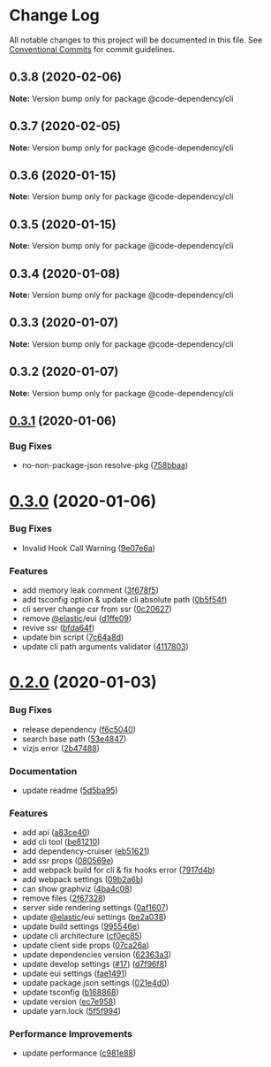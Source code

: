 # Change Log

All notable changes to this project will be documented in this file.
See [Conventional Commits](https://conventionalcommits.org) for commit guidelines.

<a name="0.3.8"></a>
## 0.3.8 (2020-02-06)

**Note:** Version bump only for package @code-dependency/cli





<a name="0.3.7"></a>
## 0.3.7 (2020-02-05)

**Note:** Version bump only for package @code-dependency/cli





<a name="0.3.6"></a>
## 0.3.6 (2020-01-15)

**Note:** Version bump only for package @code-dependency/cli





<a name="0.3.5"></a>

## 0.3.5 (2020-01-15)

**Note:** Version bump only for package @code-dependency/cli

<a name="0.3.4"></a>

## 0.3.4 (2020-01-08)

**Note:** Version bump only for package @code-dependency/cli

<a name="0.3.3"></a>

## 0.3.3 (2020-01-07)

**Note:** Version bump only for package @code-dependency/cli

<a name="0.3.2"></a>

## 0.3.2 (2020-01-07)

**Note:** Version bump only for package @code-dependency/cli

<a name="0.3.1"></a>

## [0.3.1](https://github.com/Himenon/code-dependency/packages/cli/compare/v0.3.0...v0.3.1) (2020-01-06)

### Bug Fixes

- no-non-package-json resolve-pkg ([758bbaa](https://github.com/Himenon/code-dependency/packages/cli/commit/758bbaa))

<a name="0.3.0"></a>

# [0.3.0](https://github.com/Himenon/code-dependency/packages/cli/compare/v0.2.0...v0.3.0) (2020-01-06)

### Bug Fixes

- Invalid Hook Call Warning ([9e07e6a](https://github.com/Himenon/code-dependency/packages/cli/commit/9e07e6a))

### Features

- add memory leak comment ([3f678f5](https://github.com/Himenon/code-dependency/packages/cli/commit/3f678f5))
- add tsconfig option & update cli absolute path ([0b5f54f](https://github.com/Himenon/code-dependency/packages/cli/commit/0b5f54f))
- cli server change csr from ssr ([0c20627](https://github.com/Himenon/code-dependency/packages/cli/commit/0c20627))
- remove [@elastic](https://github.com/elastic)/eui ([d1ffe09](https://github.com/Himenon/code-dependency/packages/cli/commit/d1ffe09))
- revive ssr ([bfda64f](https://github.com/Himenon/code-dependency/packages/cli/commit/bfda64f))
- update bin script ([7c64a8d](https://github.com/Himenon/code-dependency/packages/cli/commit/7c64a8d))
- update cli path arguments validator ([4117803](https://github.com/Himenon/code-dependency/packages/cli/commit/4117803))

<a name="0.2.0"></a>

# [0.2.0](https://github.com/Himenon/code-dependency/packages/cli/compare/v0.0.1-alpha.7...v0.2.0) (2020-01-03)

### Bug Fixes

- release dependency ([f6c5040](https://github.com/Himenon/code-dependency/packages/cli/commit/f6c5040))
- search base path ([53e4847](https://github.com/Himenon/code-dependency/packages/cli/commit/53e4847))
- vizjs error ([2b47488](https://github.com/Himenon/code-dependency/packages/cli/commit/2b47488))

### Documentation

- update readme ([5d5ba95](https://github.com/Himenon/code-dependency/packages/cli/commit/5d5ba95))

### Features

- add api ([a83ce40](https://github.com/Himenon/code-dependency/packages/cli/commit/a83ce40))
- add cli tool ([be81210](https://github.com/Himenon/code-dependency/packages/cli/commit/be81210))
- add dependency-cruiser ([eb51621](https://github.com/Himenon/code-dependency/packages/cli/commit/eb51621))
- add ssr props ([080569e](https://github.com/Himenon/code-dependency/packages/cli/commit/080569e))
- add webpack build for cli & fix hooks error ([7917d4b](https://github.com/Himenon/code-dependency/packages/cli/commit/7917d4b))
- add webpack settings ([09b2a6b](https://github.com/Himenon/code-dependency/packages/cli/commit/09b2a6b))
- can show graphviz ([4ba4c08](https://github.com/Himenon/code-dependency/packages/cli/commit/4ba4c08))
- remove files ([2f67328](https://github.com/Himenon/code-dependency/packages/cli/commit/2f67328))
- server side rendering settings ([0af1607](https://github.com/Himenon/code-dependency/packages/cli/commit/0af1607))
- update [@elastic](https://github.com/elastic)/eui settings ([be2a038](https://github.com/Himenon/code-dependency/packages/cli/commit/be2a038))
- update build settings ([995546e](https://github.com/Himenon/code-dependency/packages/cli/commit/995546e))
- update cli architecture ([cf0ec85](https://github.com/Himenon/code-dependency/packages/cli/commit/cf0ec85))
- update client side props ([07ca26a](https://github.com/Himenon/code-dependency/packages/cli/commit/07ca26a))
- update dependencies version ([62363a3](https://github.com/Himenon/code-dependency/packages/cli/commit/62363a3))
- update develop settings ([#17](https://github.com/Himenon/code-dependency/packages/cli/issues/17)) ([d7f96f8](https://github.com/Himenon/code-dependency/packages/cli/commit/d7f96f8))
- update eui settings ([fae1491](https://github.com/Himenon/code-dependency/packages/cli/commit/fae1491))
- update package.json settings ([021e4d0](https://github.com/Himenon/code-dependency/packages/cli/commit/021e4d0))
- update tsconfig ([b168868](https://github.com/Himenon/code-dependency/packages/cli/commit/b168868))
- update version ([ec7e958](https://github.com/Himenon/code-dependency/packages/cli/commit/ec7e958))
- update yarn.lock ([5f5f994](https://github.com/Himenon/code-dependency/packages/cli/commit/5f5f994))

### Performance Improvements

- update performance ([c981e88](https://github.com/Himenon/code-dependency/packages/cli/commit/c981e88))
